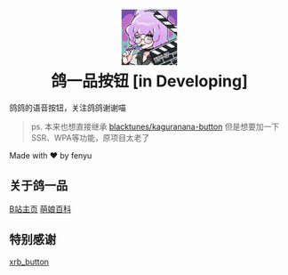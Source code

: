 
<h1 align="center">
    <img width="100" height="100" src="src/assets/logo.jpg" alt=""><br>
    鸽一品按钮 [in Developing]
</h1>

鸽鸽的语音按钮，关注鸽鸽谢谢喵

> ps. 本来也想直接继承 [blacktunes/kaguranana-button](https://github.com/blacktunes/kaguranana-button) 但是想要加一下SSR、WPA等功能，原项目太老了

Made with ♥ by fenyu

## 关于鸽一品

[B站主页](https://space.bilibili.com/11399495)
[萌娘百科](https://mzh.moegirl.org.cn/%E9%B8%BD%E4%B8%80%E5%93%81)

## 特别感谢

[xrb_button](https://github.com/pipilapilayu/xrb_button)

